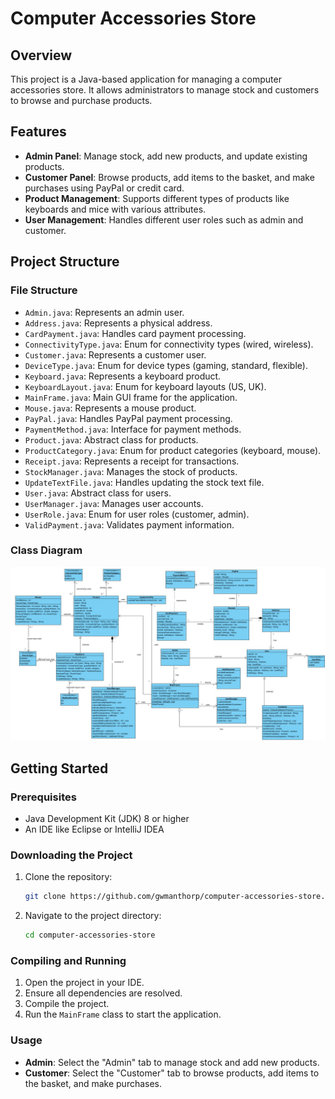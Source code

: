 # Computer Accessories Store

## Overview

This project is a Java-based application for managing a computer accessories store. It allows administrators to manage stock and customers to browse and purchase products.

## Features

- **Admin Panel**: Manage stock, add new products, and update existing products.
- **Customer Panel**: Browse products, add items to the basket, and make purchases using PayPal or credit card.
- **Product Management**: Supports different types of products like keyboards and mice with various attributes.
- **User Management**: Handles different user roles such as admin and customer.

## Project Structure

### File Structure

- `Admin.java`: Represents an admin user.
- `Address.java`: Represents a physical address.
- `CardPayment.java`: Handles card payment processing.
- `ConnectivityType.java`: Enum for connectivity types (wired, wireless).
- `Customer.java`: Represents a customer user.
- `DeviceType.java`: Enum for device types (gaming, standard, flexible).
- `Keyboard.java`: Represents a keyboard product.
- `KeyboardLayout.java`: Enum for keyboard layouts (US, UK).
- `MainFrame.java`: Main GUI frame for the application.
- `Mouse.java`: Represents a mouse product.
- `PayPal.java`: Handles PayPal payment processing.
- `PaymentMethod.java`: Interface for payment methods.
- `Product.java`: Abstract class for products.
- `ProductCategory.java`: Enum for product categories (keyboard, mouse).
- `Receipt.java`: Represents a receipt for transactions.
- `StockManager.java`: Manages the stock of products.
- `UpdateTextFile.java`: Handles updating the stock text file.
- `User.java`: Abstract class for users.
- `UserManager.java`: Manages user accounts.
- `UserRole.java`: Enum for user roles (customer, admin).
- `ValidPayment.java`: Validates payment information.

### Class Diagram

![Class Diagram](ClassDiagram.jpg)

## Getting Started

### Prerequisites

- Java Development Kit (JDK) 8 or higher
- An IDE like Eclipse or IntelliJ IDEA

### Downloading the Project

1. Clone the repository:
   ```sh
   git clone https://github.com/gwmanthorp/computer-accessories-store.git
   ```
2. Navigate to the project directory:
   ```sh
   cd computer-accessories-store
   ```

### Compiling and Running

1. Open the project in your IDE.
2. Ensure all dependencies are resolved.
3. Compile the project.
4. Run the `MainFrame` class to start the application.

### Usage

- **Admin**: Select the "Admin" tab to manage stock and add new products.
- **Customer**: Select the "Customer" tab to browse products, add items to the basket, and make purchases.
